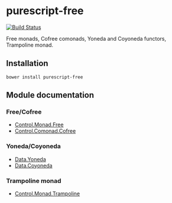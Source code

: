 # purescript-free

[![Build Status](https://travis-ci.org/purescript/purescript-free.svg?branch=master)](https://travis-ci.org/purescript/purescript-free)

Free monads, Cofree comonads, Yoneda and Coyoneda functors, Trampoline monad.

## Installation

```
bower install purescript-free
```

## Module documentation

### Free/Cofree

- [Control.Monad.Free](docs/Control.Monad.Free.md)
- [Control.Comonad.Cofree](docs/Control.Comonad.Cofree.md)

### Yoneda/Coyoneda

- [Data.Yoneda](docs/Data.Yoneda.md)
- [Data.Coyoneda](docs/Data.Coyoneda.md)

### Trampoline monad

- [Control.Monad.Trampoline](docs/Control.Monad.Trampoline.md)
